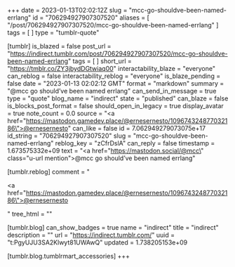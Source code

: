 +++
date = 2023-01-13T02:02:12Z
slug = "mcc-go-shouldve-been-named-errlang"
id = "706294927907307520"
aliases = [ "/post/706294927907307520/mcc-go-shouldve-been-named-errlang" ]
tags = [ ]
type = "tumblr-quote"

[tumblr]
is_blazed = false
post_url = "https://indirect.tumblr.com/post/706294927907307520/mcc-go-shouldve-been-named-errlang"
tags = [ ]
short_url = "https://tmblr.co/ZY3jbydDGtwiaq00"
interactability_blaze = "everyone"
can_reblog = false
interactability_reblog = "everyone"
is_blaze_pending = false
date = "2023-01-13 02:02:12 GMT"
format = "markdown"
summary = "@mcc go should’ve been named errlang"
can_send_in_message = true
type = "quote"
blog_name = "indirect"
state = "published"
can_blaze = false
is_blocks_post_format = false
should_open_in_legacy = true
display_avatar = true
note_count = 0.0
source = "<a href=\"https://mastodon.gamedev.place/@ernesernesto/109674324877032186\">@ernesernesto</a>"
can_like = false
id = 7.062949279073075e+17
id_string = "706294927907307520"
slug = "mcc-go-shouldve-been-named-errlang"
reblog_key = "zCfrDslA"
can_reply = false
timestamp = 1.673575332e+09
text = "<a href=\"https://mastodon.social/@mcc\" class=\"u-url mention\">@<span>mcc</span></a> go should&rsquo;ve been named errlang"

[tumblr.reblog]
comment = "<p><a href=\"https://mastodon.gamedev.place/@ernesernesto/109674324877032186\">@ernesernesto</a></p>"
tree_html = ""

[tumblr.blog]
can_show_badges = true
name = "indirect"
title = "indirect"
description = ""
url = "https://indirect.tumblr.com/"
uuid = "t:PgyUJU3SA2Klwyt81UWAwQ"
updated = 1.738205153e+09

[tumblr.blog.tumblrmart_accessories]
+++

